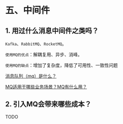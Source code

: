# 五、中间件

## 1. 用过什么消息中间件之类吗？

`Kafka`、`RabbitMQ`、`RocketMQ`。

`使用MQ的优点`：解耦复用、异步、消峰。

`使用MQ的缺点`：增加了复杂度，降低了可用性、一致性问题

[消息队列（mq）是什么？](https://www.zhihu.com/question/54152397/answer/1436164571)

[MQ适用于哪些业务场景？MQ有什么用？](https://baijiahao.baidu.com/s?id=1641818387339686609&wfr=spider&for=pc)

  

## 2. 引入MQ会带来哪些成本？

 TODO